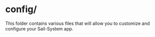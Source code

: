 # config/

This folder contains various files that will allow you to customize and configure your Sail-System app.



<docmeta name="displayName" value="config">

